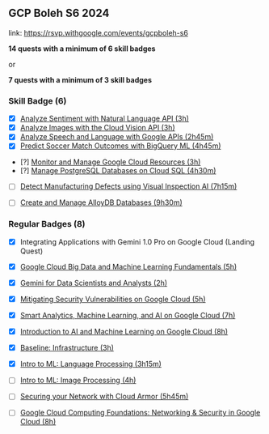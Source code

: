 ## GCP Boleh S6 2024

link: https://rsvp.withgoogle.com/events/gcpboleh-s6

**14 quests with a minimum of 6 skill badges**

or

**7 quests with a minimum of 3 skill badges**

### Skill Badge (6)

- [x] [Analyze Sentiment with Natural Language API (3h)](https://www.cloudskillsboost.google/course_templates/667)
- [x] [Analyze Images with the Cloud Vision API (3h)](https://www.cloudskillsboost.google/course_templates/633)
- [x] [Analyze Speech and Language with Google APIs (2h45m)](https://www.cloudskillsboost.google/course_templates/634)
- [x] [Predict Soccer Match Outcomes with BigQuery ML (4h45m)](https://www.cloudskillsboost.google/course_templates/656)

- [?] [Monitor and Manage Google Cloud Resources (3h)](https://www.cloudskillsboost.google/course_templates/653)
- [?] [Manage PostgreSQL Databases on Cloud SQL (4h30m)](https://www.cloudskillsboost.google/course_templates/652)

- [ ] [Detect Manufacturing Defects using Visual Inspection AI (7h15m)](https://www.cloudskillsboost.google/course_templates/644)
- [ ] [Create and Manage AlloyDB Databases (9h30m)](https://www.cloudskillsboost.google/course_templates/642)


### Regular Badges (8)

- [x] Integrating Applications with Gemini 1.0 Pro on Google Cloud (Landing Quest)
- [x] [Google Cloud Big Data and Machine Learning Fundamentals (5h)](https://www.cloudskillsboost.google/course_templates/3)
- [x] [Gemini for Data Scientists and Analysts (2h)](https://www.cloudskillsboost.google/paths/236/course_templates/879)
- [x] [Mitigating Security Vulnerabilities on Google Cloud (5h)](https://www.cloudskillsboost.google/course_templates/88)
- [x] [Smart Analytics, Machine Learning, and AI on Google Cloud (7h)](https://www.cloudskillsboost.google/course_templates/55)
- [x] [Introduction to AI and Machine Learning on Google Cloud (8h)](https://www.cloudskillsboost.google/course_templates/593)
- [x] [Baseline: Infrastructure (3h)](https://www.cloudskillsboost.google/course_templates/620)
- [x] [Intro to ML: Language Processing (3h15m)](https://www.cloudskillsboost.google/course_templates/740)

- [ ] [Intro to ML: Image Processing (4h)](https://www.cloudskillsboost.google/course_templates/739)
- [ ] [Securing your Network with Cloud Armor (5h45m)](https://www.cloudskillsboost.google/course_templates/785)
- [ ] [Google Cloud Computing Foundations: Networking & Security in Google Cloud (8h)](https://www.cloudskillsboost.google/course_templates/155)
